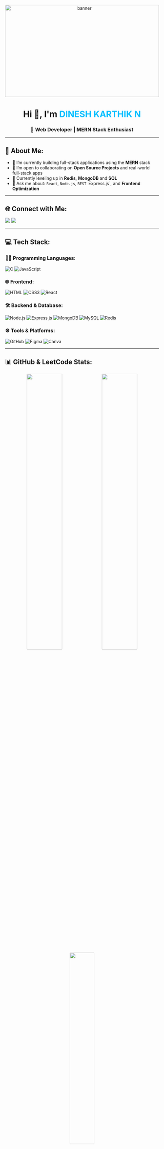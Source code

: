 <p align="center">
  <img src="https://user-images.githubusercontent.com/107040689/218724129-47a08ddf-bef9-4805-97e1-028ae42acf98.gif" alt="banner" width="100%" height="300px" />
</p>

<h1 align="center">Hi 👋, I'm <span style="color:#00BFFF">DINESH KARTHIK N</span></h1>
<h3 align="center">🚀 Web Developer | MERN Stack Enthusiast</h3>

---

## 💫 About Me:
- 🔭 I’m currently building full-stack applications using the **MERN** stack  
- 👯 I’m open to collaborating on **Open Source Projects** and real-world full-stack apps  
- 🌱 Currently leveling up in **Redis**, **MongoDB** and **SQL**  
- 💬 Ask me about: `React`, `Node.js`, `REST `Express.js`, and **Frontend Optimization**  

---

## 🌐 Connect with Me:
<p align="left">
  <a href="mailto:dineshkarthiknk@gmail.com"><img src="https://img.shields.io/badge/Gmail-D14836?style=for-the-badge&logo=gmail&logoColor=white" /></a>
  <a href="https://github.com/DINESHKARTHIKN"><img src="https://img.shields.io/badge/GitHub-100000?style=for-the-badge&logo=github&logoColor=white" /></a>
</p>

---

## 💻 Tech Stack:

### 🧑‍💻 Programming Languages:
![C](https://img.shields.io/badge/C-00599C?style=for-the-badge&logo=c&logoColor=white)
![JavaScript](https://img.shields.io/badge/JavaScript-F7DF1E?style=for-the-badge&logo=javascript&logoColor=black)

### 🌐 Frontend:
![HTML](https://img.shields.io/badge/HTML5-E34F26?style=for-the-badge&logo=html5&logoColor=white)
![CSS3](https://img.shields.io/badge/CSS3-1572B6?style=for-the-badge&logo=css3&logoColor=white)
![React](https://img.shields.io/badge/React-20232A?style=for-the-badge&logo=react&logoColor=61DAFB)

### 🛠️ Backend & Database:
![Node.js](https://img.shields.io/badge/Node.js-339933?style=for-the-badge&logo=node.js&logoColor=white)
![Express.js](https://img.shields.io/badge/Express.js-000000?style=for-the-badge&logo=express&logoColor=white)
![MongoDB](https://img.shields.io/badge/MongoDB-4EA94B?style=for-the-badge&logo=mongodb&logoColor=white)
![MySQL](https://img.shields.io/badge/MySQL-4479A1?style=for-the-badge&logo=mysql&logoColor=white)
![Redis](https://img.shields.io/badge/Redis-DD0031?style=for-the-badge&logo=redis&logoColor=white)

### ⚙️ Tools & Platforms:
![GitHub](https://img.shields.io/badge/GitHub-181717?style=for-the-badge&logo=github&logoColor=white)
![Figma](https://img.shields.io/badge/Figma-F24E1E?style=for-the-badge&logo=figma&logoColor=white)
![Canva](https://img.shields.io/badge/Canva-00C4CC?style=for-the-badge&logo=Canva&logoColor=white)

---

## 📊 GitHub & LeetCode Stats:
<p align="center">
  <img src="https://github-readme-stats.vercel.app/api?username=DINESHKARTHIKN&theme=dark&show_icons=true&hide_border=false" width="48%" />
  <img src="https://nirzak-streak-stats.vercel.app/?user=DINESHKARTHIKN&theme=dark&hide_border=false" width="48%" />
</p>

<p align="center">
  <img src="https://github-readme-stats.vercel.app/api/top-langs/?username=DINESHKARTHIKN&theme=dark&hide_border=false&layout=compact" width="40%" />
</p>

<!--<p align="center">
  <img src="https://leetcard.jacoblin.cool/DineshKarthikNK?theme=dark&font=Laila" width="50%" alt="LeetCode Stats" />
</p>

---

<!-- Built with 💖 by DINESH KARTHIK N -->
